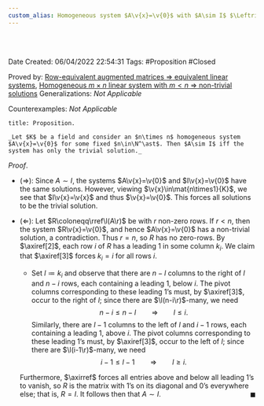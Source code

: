 ```yaml
---
custom_alias: Homogeneous system $A\v{x}=\v{0}$ with $A\sim I$ $\Leftrightarrow$ only trivial solution
---
```


<br />
<br />

Date Created: 06/04/2022 22:54:31
Tags: #Proposition #Closed

Proved by: [Row-equivalent augmented matrices $\Rightarrow$ equivalent linear systems](Row-equivalent%20augmented%20matrices%20implies%20equivalent%20linear%20systems.md), [Homogeneous $m\times n$ linear system with $m<n$ $\Rightarrow$ non-trivial solutions](Homogeneous%20m%20by%20n%20linear%20system%20with%20m<n%20has%20a%20non-trivial%20solution.md)
Generalizations: _Not Applicable_

Counterexamples: _Not Applicable_

``` ad-Proposition
title: Proposition.

_Let $K$ be a field and consider an $n\times n$ homogeneous system $A\v{x}=\v{0}$ for some fixed $n\in\N^\ast$. Then $A\sim I$ iff the system has only the trivial solution._

```

_Proof_.
* ($\Rightarrow$): Since $A\sim I$, the systems $A\v{x}=\v{0}$ and $I\v{x}=\v{0}$ have the same solutions. However, viewing $\v{x}\in\mat{n\times1}{K}$, we see that $I\v{x}=\v{x}$ and thus $\v{x}=\v{0}$. This forces all solutions to be the trivial solution.

* ($\Leftarrow$): Let $R\coloneqq\rref\l(A\r)$ be with $r$ non-zero rows. If $r<n$, then the system $R\v{x}=\v{0}$, and hence $A\v{x}=\v{0}$ has a non-trivial solution, a contradiction. Thus $r=n$, so $R$ has no zero-rows. By $\axiref[2]$, each row $i$ of $R$ has a leading $1$ in some column $k_i$. We claim that $\axiref[3]$ forces $k_i=i$ for all rows $i$.
  * Set $l\coloneqq k_i$ and observe that there are $n-l$ columns to the right of $l$ and $n-i$ rows, each containing a leading $1$, below $i$. The pivot columns corresponding to these leading $1\textrm{'}$s must, by $\axiref[3]$, occur to the right of $l$; since there are $\l(n-i\r)$-many, we need
$$\begin{equation}
    n-i\leq n-l\ \ \ \ \ \ \ \ \Rightarrow\ \ \ \ \ \ \ \ l\leq i.
\end{equation}$$
  Similarly, there are $l-1$ columns to the left of $l$ and $i-1$ rows, each containing a leading $1$, above $i$. The pivot columns corresponding to these leading $1\textrm{'}$s must, by $\axiref[3]$, occur to the left of $l$; since there are $\l(i-1\r)$-many, we need
$$\begin{equation}
    i-1\leq l-1\ \ \ \ \ \ \ \ \Rightarrow\ \ \ \ \ \ \ \ l\geq i.
\end{equation}$$

  Furthermore, $\axirref$ forces all entries above and below all leading $1\textrm{'}$s to vanish, so $R$ is the matrix with $1\textrm{'}$s on its diagonal and $0\textrm{'}$s everywhere else; that is, $R=I$. It follows then that $A\sim I$.<span style="float:right;">$\blacksquare$</span>
